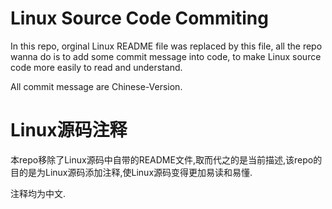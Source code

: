 # Linux Source Code Commiting 

In this repo, orginal Linux README file was replaced by this file, all the repo wanna do is to add some commit message into code, to make Linux source code more easily to read and understand.

All commit message are Chinese-Version.

# Linux源码注释
本repo移除了Linux源码中自带的README文件,取而代之的是当前描述,该repo的目的是为Linux源码添加注释,使Linux源码变得更加易读和易懂.

注释均为中文.

 
